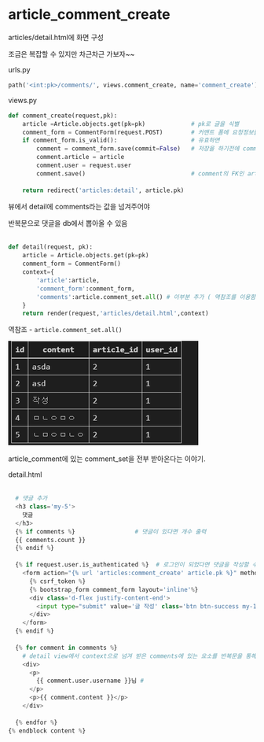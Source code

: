 # article_comment_create

articles/detail.html에 화면 구성

조금은 복잡할 수 있지만 차근차근 가보자~~



urls.py

```py
path('<int:pk>/comments/', views.comment_create, name='comment_create'),
```



views.py

```py
def comment_create(request,pk):
    article =Article.objects.get(pk=pk)     		# pk로 글을 식별
    comment_form = CommentForm(request.POST)		# 커맨트 폼에 요청정보를 받음
    if comment_form.is_valid():						# 유효하면 
        comment = comment_form.save(commit=False)	# 저장을 하기전에 comment에 FK값을 넣어야한다.
        comment.article = article					
        comment.user = request.user
        comment.save()  							# comment의 FK인 article,user 입력 후 저장
   
    return redirect('articles:detail', article.pk)
```

뷰에서 detail에 comments라는 값을 넘겨주어야 

반복문으로 댓글을 db에서 뽑아올 수 있음

```py

def detail(request, pk):
    article = Article.objects.get(pk=pk)
    comment_form = CommentForm()
    context={
        'article':article,
        'comment_form':comment_form,
        'comments':article.comment_set.all() # 이부분 추가 ( 역참조를 이용함.)
    }
    return render(request,'articles/detail.html',context)
```

역참조 - `article.comment_set.all()`

![image-20221023161814657](article_comment_create.assets/image-20221023161814657.png)

article_comment에 있는 comment_set을 전부 받아온다는 이야기.





detail.html

```py

  # 댓글 추가
  <h3 class='my-5'>
    댓글
  </h3>
  {% if comments %} 				# 댓글이 있다면 개수 출력
  {{ comments.count }}
  {% endif %}
    
  {% if request.user.is_authenticated %}  # 로그인이 되었다면 댓글을 작성할 수 있다.
    <form action="{% url 'articles:comment_create' article.pk %}" method="POST">
      {% csrf_token %}
      {% bootstrap_form comment_form layout='inline'%}
      <div class='d-flex justify-content-end'>
        <input type="submit" value='글 작성' class='btn btn-success my-1'>
      </div>
    </form>
  {% endif %}

  {% for comment in comments %} 
    # detail view에서 context으로 넘겨 받은 comments에 있는 요소를 반복문을 통해 출력 !!!
    <div>
      <p>
        {{ comment.user.username }}님 #
      </p>
      <p>{{ comment.content }}</p>
    </div>

  {% endfor %}
{% endblock content %}
```





